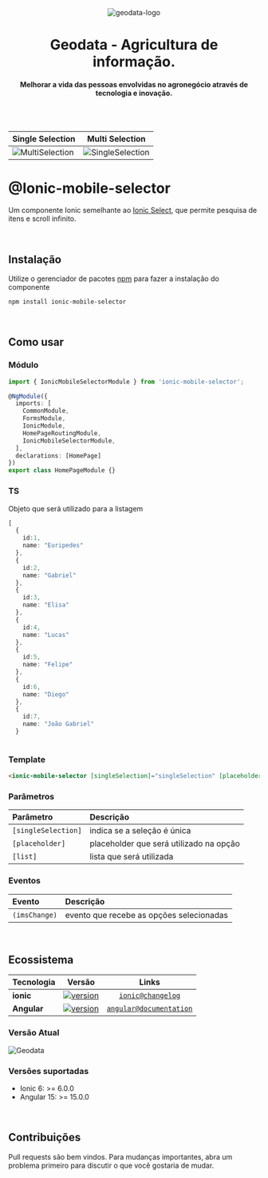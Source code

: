 <div align="center">
  <img src="https://www.geodata.com.br/wp-content/uploads/2019/07/Logo-Menor.png" alt="geodata-logo" width="" height=""/>
  <br>
</div>

<div align="center">
  <h1>Geodata - Agricultura de informação.</h1>
</div>

<div align="center">
  <h4>Melhorar a vida das pessoas envolvidas no agronegócio através de tecnologia e inovação.</h4>
</div>

<br>
<br>

|Single Selection| Multi Selection |
| -------------- | ---------------- |
|![MultiSelection](https://media.giphy.com/media/RU4Zx5MEKMtPXihFZd/giphy.gif)| ![SingleSelection](https://media.giphy.com/media/u51c0ASt2GmOzRggoS/giphy.gif)|

# @Ionic-mobile-selector
Um componente Ionic semelhante ao [Ionic Select](https://ionicframework.com/docs/api/components/select/Select/), que permite pesquisa de itens e scroll infinito.

<br>

## Instalação

Utilize o gerenciador de pacotes [npm](https://www.npmjs.com/) para fazer a instalação do componente

```bash
npm install ionic-mobile-selector
```
<br>

## Como usar

### Módulo

```typescript
import { IonicMobileSelectorModule } from 'ionic-mobile-selector';

@NgModule({
  imports: [
    CommonModule,
    FormsModule,
    IonicModule,
    HomePageRoutingModule,
    IonicMobileSelectorModule,
  ],
  declarations: [HomePage]
})
export class HomePageModule {}
```

### TS

Objeto que será utilizado para a listagem

```typescript
[
  {
    id:1,
    name: "Euripedes"
  },
  {
    id:2,
    name: "Gabriel"
  },
  {
    id:3,
    name: "Elisa"
  },
  {
    id:4,
    name: "Lucas"
  },
  {
    id:5,
    name: "Felipe"
  },
  {
    id:6,
    name: "Diego"
  },
  {
    id:7,
    name: "João Gabriel"
  }
  
```

### Template

```html
<ionic-mobile-selector [singleSelection]="singleSelection" [placeholder]="placeholder"  [list]="list" (imsChange)="imsChange($event)"></ionic-mobile-selector>

```

### Parâmetros

| Parâmetro         | Descrição |
| :--------         | :-------- |
| `[singleSelection]` | indica se a seleção é única|
| `[placeholder]` | placeholder que será utilizado na opção|
| `[list]` | lista que será utilizada |

### Eventos
| Evento         | Descrição |
| :--------         | :-------- |
| `(imsChange)` | evento que recebe as opções selecionadas|

<br>

## Ecossistema

| Tecnologia    | Versão                                                        | Links  |
| -------       | -------                                                       | :-----:|
| **ionic**     | [![version](https://badgen.net/badge/version/v6.0.0/blue)](https://ionicframework.com/docs/) | [`ionic@changelog`](https://ionicframework.com/docs/) |
| **Angular**   | [![version](https://badgen.net/badge/version/v15.0.0/blue)](https://angular.io/) | [`angular@documentation`](https://angular.io/) |


### Versão Atual
![Geodata](https://img.shields.io/badge/style-v3.1.1-green?style=for-the-badge&label=ionic-mobile-selector)

### Versões suportadas

* Ionic 6: >= 6.0.0
* Angular 15: >= 15.0.0

<br>

## Contribuições

Pull requests são bem vindos. Para mudanças importantes, abra um problema primeiro
para discutir o que você gostaria de mudar.

